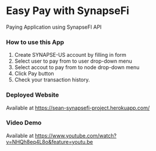# Easy Pay with SynapseFi
Paying Application using SynapseFI API

### How to use this App
1. Create SYNAPSE-US account by filling in form
2. Select user to pay from to user drop-down menu
3. Select accout to pay from to node drop-down menu
4. Click Pay button
5. Check your transaction history.

### Deployed Website
Available at https://sean-synapsefi-project.herokuapp.com/

### Video Demo
Available at https://www.youtube.com/watch?v=NHQh8eq4L8o&feature=youtu.be
